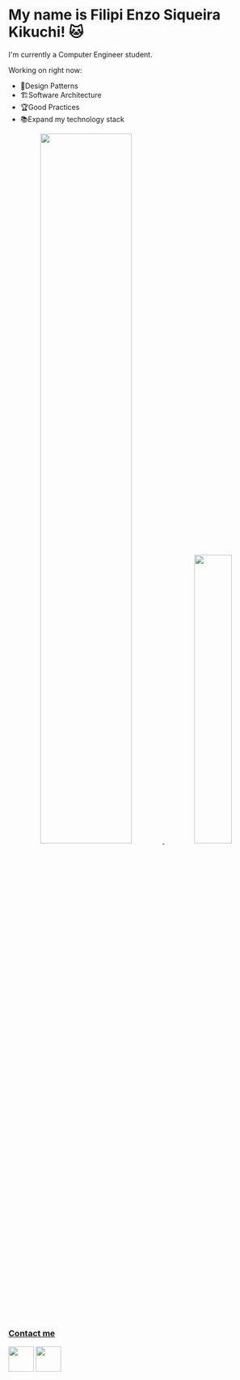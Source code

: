 # My name is Filipi Enzo Siqueira Kikuchi! 🐱

I'm currently a Computer Engineer student. 

Working on right now:
- 🧩Design Patterns
- 🏗️Software Architecture
- 🏆Good Practices
- 📚Expand my technology stack

<div align="center">
    <a href="https://github.com/HallZero"/>
    <img width="60%" src="https://github-readme-stats-ruby-one.vercel.app/api?username=hallzero&show_icons=true&theme=synthwave&hide_border=true"/>
    <img width="38.25%" src="https://github-readme-stats-ruby-one.vercel.app/api/top-langs/?username=HallZero&theme=synthwave&hide_border=true&layout=compact"/>
</div>

### Contact me

<a href="www.linkedin.com/in/
filipi-enzo-siqueira-kikuchi-1811a9213"><img src="https://cdn.jsdelivr.net/gh/devicons/devicon/icons/linkedin/linkedin-original.svg" height="50px" width="50px" /></a>
<a href="mailto:filipikikuchi@gmail.com"><img src="https://www.svgrepo.com/show/452213/gmail.svg" height="50px" width="50px" /></a>
